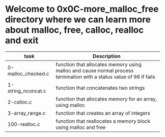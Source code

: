 # Welcome to 0x0C-more_malloc_free directory where we can learn more about malloc, free, calloc, realloc and exit
| task 			| Description														|
| --------------------- | --------------------------------------------------------------------------------------------------------------------- |
| 0-malloc_checked.c	| function that allocates memory using malloc and cause normal process termination with a status value of 98 if fails 	|
| 1-string_nconcat.c	| function that concatenates two strings										|
| 2-calloc.c		| function that allocates memory for an array, using malloc								|
| 3-array_range.c	| function that creates an array of integers										|
| 100-realloc.c		| function that reallocates a memory block using malloc and free							|
